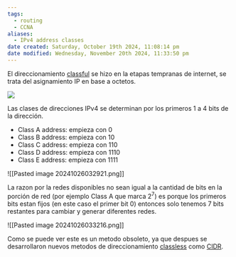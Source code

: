 ```yaml
---
tags:
  - routing
  - CCNA
aliases:
  - IPv4 address classes
date created: Saturday, October 19th 2024, 11:08:14 pm
date modified: Wednesday, November 20th 2024, 11:33:50 pm
---
```


El direccionamiento [classful]() se hizo en la etapas tempranas de internet, se trata del asignamiento IP en base a octetos.

![](ip-address-classes-1024x424.png)

Las clases de direcciones IPv4 se determinan por los primeros 1 a 4 bits de la dirección.
- Class A address: empieza con $0$
- Class B address: empieza con $10$
- Class C address: empieza con $110$
- Class D address: empieza con $1110$
- Class E address: empieza con $1111$

![[Pasted image 20241026032921.png]]

La razon por la redes disponibles no sean igual a la cantidad de bits en la porción de red (por ejemplo Class A que marca $2^7$) es porque los primeros bits estan fijos (en este caso el primer bit $0$) entonces solo tenemos 7 bits restantes para cambiar y generar diferentes redes. 

![[Pasted image 20241026033216.png]]



Como se puede ver este es un metodo obsoleto, ya que despues se desarrollaron nuevos metodos  de direccionamiento [classless](classless.md) como [CIDR](CIDR.md).  

